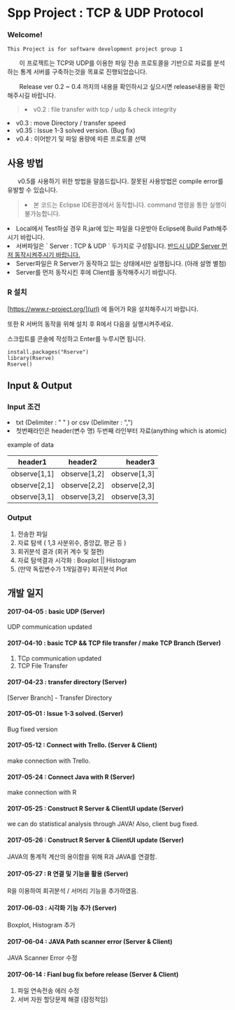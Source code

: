 # Spp Project : TCP & UDP Protocol

### Welcome!

    This Project is for software development project group 1 

&nbsp;&nbsp;&nbsp;&nbsp;&nbsp;&nbsp; 이 프로젝트는 TCP와 UDP를 이용한 파일 전송 프로토콜을 기반으로 자료를 분석하는 통계 서버를 구축하는것을 목표로 진행되었습니다.

&nbsp;&nbsp;&nbsp;&nbsp;&nbsp;&nbsp; Release ver 0.2 ~ 0.4 까지의 내용을 확인하시고 싶으시면 release내용을 확인해주시길 바랍니다.

><li>v0.2 : file transfer with tcp / udp & check integrity</li>
 <li>v0.3 : move Directory / transfer speed</li>
 <li>v0.35 : Issue 1-3 solved version. (Bug fix) </li>
 <li> v0.4 : 이어받기 및 파일 용량에 따른 프로토콜 선택</li>

## 사용 방법

&nbsp;&nbsp;&nbsp;&nbsp;&nbsp;&nbsp;v0.5를 사용하기 위한 방법을 말씀드립니다. 잘못된 사용방법은 compile error를 유발할 수 있습니다.

><li> 본 코드는 Eclipse IDE환경에서 동작합니다. command 명령을 통한 실행이 불가능합니다. </li>
<li> Local에서 Test하실 경우 R.jar에 있는 파일을 다운받아 Eclipse에 Build Path해주시기 바랍니다. </li>
<li> 서버파일은 `
Server : TCP & UDP
` 두가지로 구성됩니다. <u> 반드시 UDP Server 먼저 동작시켜주시기 바랍니다. </u> </li>
<li> Server파일은 R Server가 동작하고 있는 상태에서만 실행됩니다. (아래 설명 별첨) </li>
<li> Server를 먼저 동작시킨 후에 Client를 동작해주시기 바랍니다. </li>

### R 설치
[https://www.r-project.org/](url) 에 들어가 R을 설치해주시기 바랍니다.

또한 R 서버의 동작을 위해 설치 후 R에서 다음을 실행시켜주세요.

스크립트를 콘솔에 작성하고 Enter를 누루시면 됩니다.  

```{r }
install.packages("Rserve")
library(Rserve)
Rserve()
```


## Input & Output

### Input 조건
<li> txt (Delimiter : " " ) or csv (Delimiter : ",") </li>
<li> 첫번째라인은 header(변수 명) 두번째 라인부터 자료(anything which is atomic) </li>

example of data

| header1       | header2       | header3  |
| ------------- |:-------------:| --------:|
| observe[1,1]  | observe[1,2]  | observe[1,3] |
| observe[2,1]  | observe[2,2]  | observe[2,3] |
| observe[3,1]  | observe[3,2]  | observe[3,3] |


### Output

1. 전송한 파일
2. 자료 탐색 ( 1,3 사분위수, 중앙값, 평균 등 )
3. 회귀분석 결과 (회귀 계수 및 절편)
4. 자료 탐색결과 시각화 : Boxplot || Histogram
5. (만약 독립변수가 1개일경우) 회귀분석 Plot 
  

## 개발 일지
#### 2017-04-05 : basic UDP (Server)
UDP communication updated

#### 2017-04-10 : basic TCP && TCP file transfer / make TCP Branch (Server)
1. TCp communication updated
2. TCP File Transfer

#### 2017-04-23 : transfer directory (Server)
[Server Branch] - Transfer Directory

#### 2017-05-01 : Issue 1-3 solved. (Server)
Bug fixed version

#### 2017-05-12 : Connect with Trello. (Server & Client)
make connection with Trello.

#### 2017-05-24 : Connect Java with R (Server)
make connection with R

#### 2017-05-25 : Construct R Server & ClientUI update (Server)
we can do statistical analysis through JAVA!
Also, client bug fixed.

#### 2017-05-26 : Construct R Server & ClientUI update (Server)
JAVA의 통계적 계산의 용이함을 위해 R과 JAVA를 연결함.

#### 2017-05-27 : R 연결 및 기능을 활용 (Server)
R을 이용하여 회귀분석 / 서머리 기능을 추가하였음. 

#### 2017-06-03 : 시각화 기능 추가 (Server)
Boxplot, Histogram 추가

#### 2017-06-04 : JAVA Path scanner error (Server & Client)
JAVA Scanner Error 수정

#### 2017-06-14 : Fianl bug fix before release (Server & Client)
1. 파일 연속전송 에러 수정
2. 서버 자원 할당문제 해결 (잠정적임)
